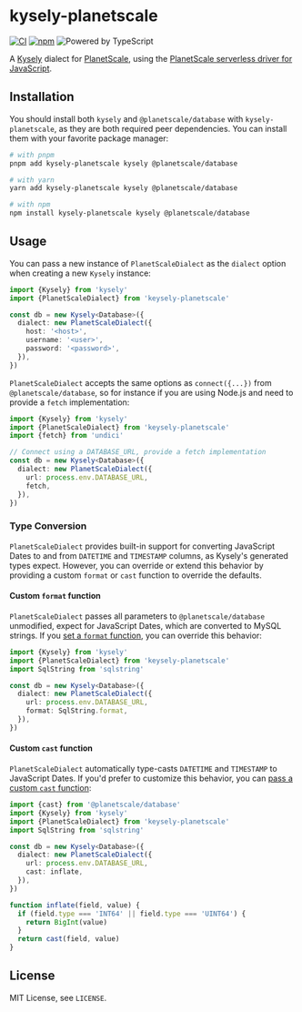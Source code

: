 # kysely-planetscale

[![CI](https://github.com/depot/kysely-planetscale/actions/workflows/ci.yml/badge.svg)](https://github.com/depot/kysely-planetscale/actions/workflows/ci.yml)
[![npm](https://img.shields.io/npm/v/kysely-planetscale.svg)](https://www.npmjs.com/package/kysely-planetscale)
![Powered by TypeScript](https://img.shields.io/badge/powered%20by-typescript-blue.svg)

A [Kysely](https://github.com/koskimas/kysely) dialect for [PlanetScale](https://planetscale.com/), using the [PlanetScale serverless driver for JavaScript](https://planetscale.com/blog/introducing-the-planetscale-serverless-driver-for-javascript).

## Installation

You should install both `kysely` and `@planetscale/database` with `kysely-planetscale`, as they are both required peer dependencies. You can install them with your favorite package manager:

```bash
# with pnpm
pnpm add kysely-planetscale kysely @planetscale/database

# with yarn
yarn add kysely-planetscale kysely @planetscale/database

# with npm
npm install kysely-planetscale kysely @planetscale/database
```

## Usage

You can pass a new instance of `PlanetScaleDialect` as the `dialect` option when creating a new `Kysely` instance:

```typescript
import {Kysely} from 'kysely'
import {PlanetScaleDialect} from 'keysely-planetscale'

const db = new Kysely<Database>({
  dialect: new PlanetScaleDialect({
    host: '<host>',
    username: '<user>',
    password: '<password>',
  }),
})
```

`PlanetScaleDialect` accepts the same options as `connect({...})` from `@planetscale/database`, so for instance if you are using Node.js and need to provide a `fetch` implementation:

```typescript
import {Kysely} from 'kysely'
import {PlanetScaleDialect} from 'keysely-planetscale'
import {fetch} from 'undici'

// Connect using a DATABASE_URL, provide a fetch implementation
const db = new Kysely<Database>({
  dialect: new PlanetScaleDialect({
    url: process.env.DATABASE_URL,
    fetch,
  }),
})
```

### Type Conversion

`PlanetScaleDialect` provides built-in support for converting JavaScript Dates to and from `DATETIME` and `TIMESTAMP` columns, as Kysely's generated types expect. However, you can override or extend this behavior by providing a custom `format` or `cast` function to override the defaults.

#### Custom `format` function

`PlanetScaleDialect` passes all parameters to `@planetscale/database` unmodified, expect for JavaScript Dates, which are converted to MySQL strings. If you [set a `format` function](https://github.com/planetscale/database-js#custom-query-parameter-format-function), you can override this behavior:

```typescript
import {Kysely} from 'kysely'
import {PlanetScaleDialect} from 'keysely-planetscale'
import SqlString from 'sqlstring'

const db = new Kysely<Database>({
  dialect: new PlanetScaleDialect({
    url: process.env.DATABASE_URL,
    format: SqlString.format,
  }),
})
```

#### Custom `cast` function

`PlanetScaleDialect` automatically type-casts `DATETIME` and `TIMESTAMP` to JavaScript Dates. If you'd prefer to customize this behavior, you can [pass a custom `cast` function](https://github.com/planetscale/database-js#custom-type-casting-function):

```typescript
import {cast} from '@planetscale/database'
import {Kysely} from 'kysely'
import {PlanetScaleDialect} from 'keysely-planetscale'
import SqlString from 'sqlstring'

const db = new Kysely<Database>({
  dialect: new PlanetScaleDialect({
    url: process.env.DATABASE_URL,
    cast: inflate,
  }),
})

function inflate(field, value) {
  if (field.type === 'INT64' || field.type === 'UINT64') {
    return BigInt(value)
  }
  return cast(field, value)
}
```

## License

MIT License, see `LICENSE`.
